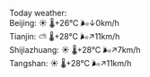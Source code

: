Today weather:  
Beijing: ☀️ 🌡️+26°C 🌬️↓0km/h  
Tianjin: ⛅️  🌡️+28°C 🌬️↗11km/h  
Shijiazhuang: ☀️ 🌡️+28°C 🌬️↗7km/h  
Tangshan: ☀️ 🌡️+28°C 🌬️↗11km/h  
